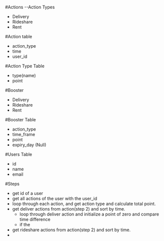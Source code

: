 #Actions
    --Action Types
  * Delivery
  * Rideshare
  * Rent

#Action table
  * action_type
  * time
  * user_id

#Action Type Table
 * type(name)
 * point

#Booster
  * Delivery
  * Rideshare
  * Rent

#Booster Table
  * action_type
  * time_frame
  * point
  * expiry_day (Null)

#Users Table
  * id
  * name
  * email

#Steps
  * get id of a user
  * get all actions of the user with the user_id
  * loop through each action, and get action type and calculate total point.
  * get deliver actions from action(step 2) and sort by time.
    - loop through deliver action and initialize a point of zero and compare time difference
    - if the 
  * get rideshare actions from action(step 2) and sort by time.
  * 
  
